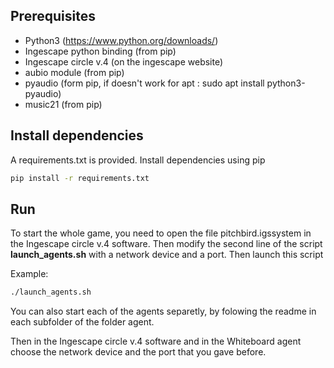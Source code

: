 ## Prerequisites

- Python3 (https://www.python.org/downloads/)
- Ingescape python binding (from pip)
- Ingescape circle v.4 (on the ingescape website)
- aubio module (from pip)
- pyaudio (form pip, if doesn't work for apt : sudo apt install python3-pyaudio)
- music21 (from pip)

## Install dependencies

A requirements.txt is provided. Install dependencies using pip

```bash
pip install -r requirements.txt
```

## Run

To start the whole game, you need to open the file pitchbird.igssystem in the Ingescape circle v.4 software. Then modify the second line of the script **launch_agents.sh** with a network device and a port.
Then launch this script

Example:

```bash
./launch_agents.sh
```

You can also start each of the agents separetly, by folowing the readme in each subfolder of the folder agent.

Then in the Ingescape circle v.4 software and in the Whiteboard agent choose the network device and the port that you gave before.
